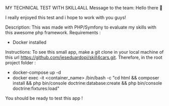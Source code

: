 MY TECHNICAL TEST WITH SKILL4ALL
Message to the team:
Hello there 👋

I really enjoyed this test and i hope to work with you guys!

Description:
This was made with PHP/Symfony to evaluate my skills with this awesome php framework.
Requirements :
- Docker installed
  
Instructions:
To see this small app, make a git clone in your local machine of this url https://github.com/jeseduardopi/skill4cars.git.
Therefore, in the root project folder : 

- docker-compose up -d
- docker exec -it <container_name> /bin/bash -c "cd html && composer install && php bin/console doctrine:database:create && php bin/console doctrine:fixtures:load"

You should be ready to test this app !
